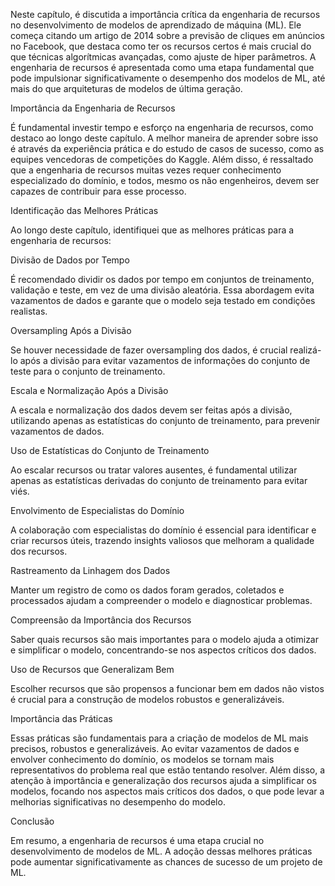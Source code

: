 Neste capítulo, é discutida a importância crítica da engenharia de recursos no desenvolvimento de modelos de aprendizado de máquina (ML). Ele começa citando um artigo de 2014 sobre a previsão de cliques em anúncios no Facebook, que destaca como ter os recursos certos é mais crucial do que técnicas algorítmicas avançadas, como ajuste de hiper parâmetros. A engenharia de recursos é apresentada como uma etapa fundamental que pode impulsionar significativamente o desempenho dos modelos de ML, até mais do que arquiteturas de modelos de última geração. 

Importância da Engenharia de Recursos 

É fundamental investir tempo e esforço na engenharia de recursos, como destaco ao longo deste capítulo. A melhor maneira de aprender sobre isso é através da experiência prática e do estudo de casos de sucesso, como as equipes vencedoras de competições do Kaggle. Além disso, é ressaltado que a engenharia de recursos muitas vezes requer conhecimento especializado do domínio, e todos, mesmo os não engenheiros, devem ser capazes de contribuir para esse processo. 

Identificação das Melhores Práticas 

Ao longo deste capítulo, identifiquei que as melhores práticas para a engenharia de recursos: 

Divisão de Dados por Tempo 

É recomendado dividir os dados por tempo em conjuntos de treinamento, validação e teste, em vez de uma divisão aleatória. Essa abordagem evita vazamentos de dados e garante que o modelo seja testado em condições realistas. 

Oversampling Após a Divisão 

Se houver necessidade de fazer oversampling dos dados, é crucial realizá-lo após a divisão para evitar vazamentos de informações do conjunto de teste para o conjunto de treinamento. 

Escala e Normalização Após a Divisão 

A escala e normalização dos dados devem ser feitas após a divisão, utilizando apenas as estatísticas do conjunto de treinamento, para prevenir vazamentos de dados. 

Uso de Estatísticas do Conjunto de Treinamento 

Ao escalar recursos ou tratar valores ausentes, é fundamental utilizar apenas as estatísticas derivadas do conjunto de treinamento para evitar viés. 

Envolvimento de Especialistas do Domínio 

A colaboração com especialistas do domínio é essencial para identificar e criar recursos úteis, trazendo insights valiosos que melhoram a qualidade dos recursos. 

Rastreamento da Linhagem dos Dados 

Manter um registro de como os dados foram gerados, coletados e processados ajudam a compreender o modelo e diagnosticar problemas. 

Compreensão da Importância dos Recursos 

Saber quais recursos são mais importantes para o modelo ajuda a otimizar e simplificar o modelo, concentrando-se nos aspectos críticos dos dados. 

Uso de Recursos que Generalizam Bem 

Escolher recursos que são propensos a funcionar bem em dados não vistos é crucial para a construção de modelos robustos e generalizáveis. 

Importância das Práticas 

Essas práticas são fundamentais para a criação de modelos de ML mais precisos, robustos e generalizáveis. Ao evitar vazamentos de dados e envolver conhecimento do domínio, os modelos se tornam mais representativos do problema real que estão tentando resolver. Além disso, a atenção à importância e generalização dos recursos ajuda a simplificar os modelos, focando nos aspectos mais críticos dos dados, o que pode levar a melhorias significativas no desempenho do modelo. 

Conclusão 

Em resumo, a engenharia de recursos é uma etapa crucial no desenvolvimento de modelos de ML. A adoção dessas melhores práticas pode aumentar significativamente as chances de sucesso de um projeto de ML. 
